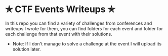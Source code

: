 # ✯ CTF Events Writeups ✯ 
In this repo you can find a variety of challenges from conferences and writeups I wrote for them, 
you can find folders for each event and folder for each challenge from that event with their solutions. 
* Note: If I don't manage to solve a challenge at the event I will upload its solution later. 
